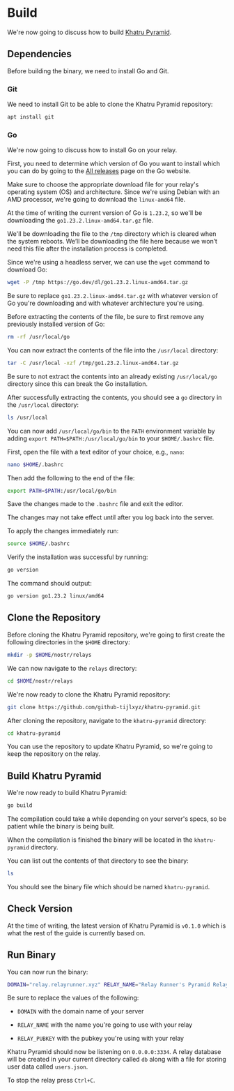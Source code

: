 # Build

We're now going to discuss how to build [Khatru Pyramid](https://github.com/github-tijlxyz/khatru-pyramid "Khatru Pyramid GitHub").

## Dependencies

Before building the binary, we need to install Go and Git.

### Git

We need to install Git to be able to clone the Khatru Pyramid repository:

```bash
apt install git
```

### Go

We're now going to discuss how to install Go on your relay.

First, you need to determine which version of Go you want to install which you can do by going to the [All releases](https://go.dev/dl "All releases page") page on the Go website.

Make sure to choose the appropriate download file for your relay's operating system (OS) and architecture. Since we're using Debian with an AMD processor, we're going to download the `linux-amd64` file.

At the time of writing the current version of Go is `1.23.2`, so we'll be downloading the `go1.23.2.linux-amd64.tar.gz` file.

We'll be downloading the file to the `/tmp` directory which is cleared when the system reboots. We’ll be downloading the file here because we won’t need this file after the installation process is completed.

Since we're using a headless server, we can use the `wget` command to download Go:

```bash
wget -P /tmp https://go.dev/dl/go1.23.2.linux-amd64.tar.gz
```

Be sure to replace `go1.23.2.linux-amd64.tar.gz` with whatever version of Go you're downloading and with whatever architecture you're using.

Before extracting the contents of the file, be sure to first remove any previously installed version of Go:

```bash
rm -rf /usr/local/go
```

You can now extract the contents of the file into the `/usr/local` directory:

```bash
tar -C /usr/local -xzf /tmp/go1.23.2.linux-amd64.tar.gz
```

Be sure to not extract the contents into an already existing `/usr/local/go` directory since this can break the Go installation.

After successfully extracting the contents, you should see a `go` directory in the `/usr/local` directory:

```bash
ls /usr/local
```

You can now add `/usr/local/go/bin` to the `PATH` environment variable by adding `export PATH=$PATH:/usr/local/go/bin` to your `$HOME/.bashrc` file.

First, open the file with a text editor of your choice, e.g., `nano`:

```bash
nano $HOME/.bashrc
```

Then add the following to the end of the file:

```bash
export PATH=$PATH:/usr/local/go/bin
```

Save the changes made to the `.bashrc` file and exit the editor.

The changes may not take effect until after you log back into the server.

To apply the changes immediately run:

```bash
source $HOME/.bashrc
```

Verify the installation was successful by running:

```bash
go version
```

The command should output:

```bash
go version go1.23.2 linux/amd64
```

## Clone the Repository

Before cloning the Khatru Pyramid repository, we're going to first create the following directories in the `$HOME` directory:

```bash
mkdir -p $HOME/nostr/relays
```

We can now navigate to the `relays` directory:

```bash
cd $HOME/nostr/relays
```

We're now ready to clone the Khatru Pyramid repository:

```bash
git clone https://github.com/github-tijlxyz/khatru-pyramid.git
```

After cloning the repository, navigate to the `khatru-pyramid` directory:

```bash
cd khatru-pyramid
```

You can use the repository to update Khatru Pyramid, so we're going to keep the repository on the relay.

## Build Khatru Pyramid

We're now ready to build Khatru Pyramid:

```bash
go build
```

The compilation could take a while depending on your server's specs, so be patient while the binary is being built.

When the compilation is finished the binary will be located in the `khatru-pyramid` directory.

You can list out the contents of that directory to see the binary:

```bash
ls
```

You should see the binary file which should be named `khatru-pyramid`.

## Check Version

At the time of writing, the latest version of Khatru Pyramid is `v0.1.0` which is what the rest of the guide is currently based on.

## Run Binary

You can now run the binary:

```bash
DOMAIN="relay.relayrunner.xyz" RELAY_NAME="Relay Runner's Pyramid Relay" RELAY_PUBKEY="3bcbb0f7dea9da9f5b2659ca5da89d5e576215de3885e51bd2474dd1b0c44b16" ./khatru-pyramid
```

Be sure to replace the values of the following:

- `DOMAIN` with the domain name of your server

- `RELAY_NAME` with the name you're going to use with your relay

- `RELAY_PUBKEY` with the pubkey you're using with your relay

Khatru Pyramid should now be listening on `0.0.0.0:3334`. A relay database will be created in your current directory called `db` along with a file for storing user data called `users.json`.

To stop the relay press `Ctrl+C`.
